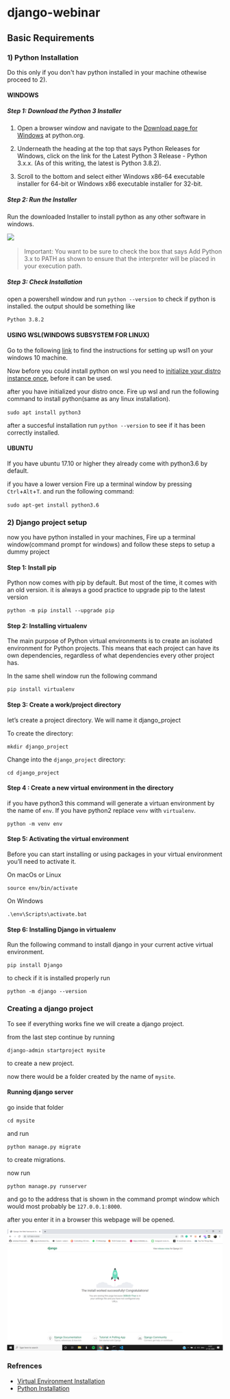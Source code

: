 # django-webinar

## Basic Requirements

### 1) Python Installation
Do this only if you don't hav python installed in your machine othewise proceed to 2).
#### WINDOWS

##### Step 1: Download the Python 3 Installer

1. Open a browser window and navigate to the [Download page for Windows](https://www.python.org/downloads/windows/) at python.org.

1. Underneath the heading at the top that says Python Releases for Windows, click on the link for the Latest Python 3 Release - Python 3.x.x. (As of this writing, the latest is Python 3.8.2).

1. Scroll to the bottom and select either Windows x86-64 executable installer for 64-bit or Windows x86 executable installer for 32-bit.

##### Step 2: Run the Installer

Run the downloaded Installer to install python as any other software in windows.

![](https://files.realpython.com/media/win-install-dialog.40e3ded144b0.png)
>Important: You want to be sure to check the box that says Add Python 3.x to PATH as shown to ensure that the interpreter will be placed in your execution path.

##### Step 3: Check Installation

open a powershell window and run `python --version` to check if python is installed.
the output should be something like

```
Python 3.8.2
```

#### USING WSL(WINDOWS SUBSYSTEM FOR LINUX)

Go to the following [link](https://docs.microsoft.com/en-us/windows/wsl/install-win10) to find the instructions for setting up wsl1 on your windows 10 machine.

Now before you could install python on wsl you need to [initialize your distro instance once](https://docs.microsoft.com/en-us/windows/wsl/initialize-distro), before it can be used.

after you have initialized your distro once. Fire up wsl and run the following command to install python(same as any linux installation).

`sudo apt install python3`

after a succesful installation run `python --version` to see if it has been correctly installed.

#### UBUNTU

If you have ubuntu 17.10 or higher they already come with python3.6 by default.

if you have a lower version Fire up a terminal window by pressing `Ctrl`+`Alt`+`T`.
and run the following command:

 `sudo apt-get install python3.6`

### 2) Django project setup

now you have python installed in your machines, Fire up a terminal window(command prompt for windows) and follow these steps to setup a dummy project
#### Step 1: Install pip
Python now comes with pip by default. But most of the time, it comes with an old version. it is always a good practice to upgrade pip to the latest version

```
python -m pip install --upgrade pip
```

#### Step 2: Installing virtualenv

The main purpose of Python virtual environments is to create an isolated environment for Python projects. This means that each project can have its own dependencies, regardless of what dependencies every other project has.

In the same shell window run the following command
```
pip install virtualenv
```

#### Step 3: Create a work/project directory

let’s create a project directory. We will name it django_project

To create the directory:

```
mkdir django_project
```

Change into the `django_project` directory:

```
cd django_project
```

#### Step 4 : Create a new virtual environment in the directory

if you have python3 this command will generate a virtuan environment by the name of `env`. If you have python2 replace `venv` with `virtualenv`.
```
python -m venv env
```

#### Step 5: Activating the virtual environment

Before you can start installing or using packages in your virtual environment you’ll need to activate it.

On macOs or Linux
```
source env/bin/activate
```

On Windows
```
.\env\Scripts\activate.bat
```
#### Step 6: Installing Django in virtualenv

Run the following command to install django in your current active virtual environment.
```
pip install Django
```

to check if it is installed properly run 
```
python -m django --version
```
### Creating a django project

To see if everything works fine we will create a django project.

from the last step continue by running
```
django-admin startproject mysite
```
to create a new project.

now there would be a folder created by the name of `mysite`.

#### Running django server 
go inside that folder 
```
cd mysite
```
and run 
```
python manage.py migrate
```
to create migrations.

now run 
```
python manage.py runserver
```
and go to the address that is shown in the command prompt window which would most probably be `127.0.0.1:8000`.

after you enter it in a browser this webpage will be opened.

![django](ss.png)


### Refrences

+ [Virtual Environment Installation](https://packaging.python.org/guides/installing-using-pip-and-virtual-environments/)
+ [Python Installation](https://realpython.com/installing-python/)
